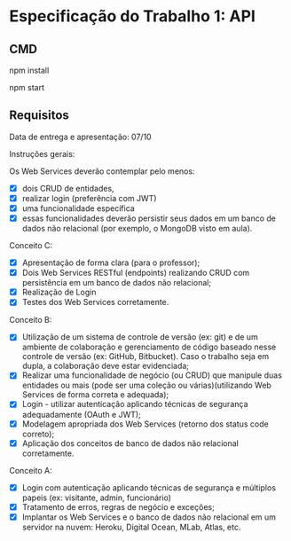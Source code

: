 <!-- @format -->

# Especificação do Trabalho 1: API

## CMD

npm install

npm start

## Requisitos

Data de entrega e apresentação: 07/10

Instruções gerais:

Os Web Services deverão contemplar pelo menos:

-   [x] dois CRUD de entidades,
-   [x] realizar login (preferência com JWT)
-   [x] uma funcionalidade específica
-   [x] essas funcionalidades deverão persistir seus dados em um banco de dados não relacional (por exemplo, o MongoDB visto em aula).

Conceito C:

-   [x] Apresentação de forma clara (para o professor);
-   [x] Dois Web Services RESTful (endpoints) realizando CRUD com persistência em um banco de dados não relacional;
-   [x] Realização de Login
-   [x] Testes dos Web Services corretamente.

Conceito B:

-   [x] Utilização de um sistema de controle de versão (ex: git) e de um ambiente de colaboração e gerenciamento de código baseado nesse controle de versão (ex: GitHub, Bitbucket). Caso o trabalho seja em dupla, a colaboração deve estar evidenciada;
-   [x] Realizar uma funcionalidade de negócio (ou CRUD) que manipule duas entidades ou mais (pode ser uma coleção ou várias)(utilizando Web Services de forma correta e adequada);
-   [x] Login - utilizar autenticação aplicando técnicas de segurança adequadamente (OAuth e JWT);
-   [x] Modelagem apropriada dos Web Services (retorno dos status code correto);
-   [x] Aplicação dos conceitos de banco de dados não relacional corretamente.

Conceito A:

-   [x] Login com autenticação aplicando técnicas de segurança e múltiplos papeis (ex: visitante, admin, funcionário)
-   [x] Tratamento de erros, regras de negócio e exceções;
-   [x] Implantar os Web Services e o banco de dados não relacional em um servidor na nuvem: Heroku, Digital Ocean, MLab, Atlas, etc.
